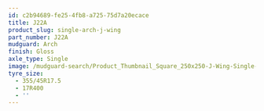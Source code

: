 ```yaml
---
id: c2b94689-fe25-4fb8-a725-75d7a20ecace
title: J22A
product_slug: single-arch-j-wing
part_number: J22A
mudguard: Arch
finish: Gloss
axle_type: Single
image: /mudguard-search/Product_Thumbnail_Square_250x250-J-Wing-Single-Arch.jpg
tyre_size:
  - 355/45R17.5
  - 17R400
  - ''
---
```

